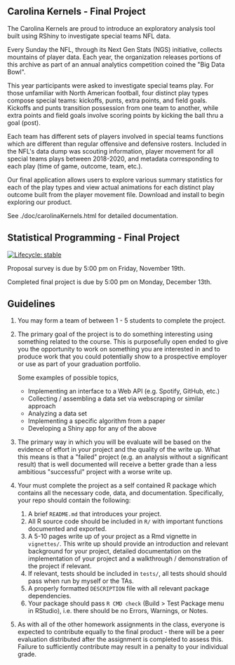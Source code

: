 Carolina Kernels - Final Project
-----------
The Carolina Kernels are proud to introduce an exploratory analysis tool built using RShiny to investigate special teams NFL data.

Every Sunday the NFL, through its Next Gen Stats (NGS) initiative, collects mountains of player data. Each year, the organization releases portions of this archive as part of an annual analytics competition coined the "Big Data Bowl".

This year participants were asked to investigate special teams play. For those unfamiliar with North American football, four distinct play types compose special teams: kickoffs, punts, extra points, and field goals. Kickoffs and punts transition possession from one team to another, while extra points and field goals involve scoring points by kicking the ball thru a goal (post).

Each team has different sets of players involved in special teams functions which are different than regular offensive and defensive rosters. Included in the NFL's data dump was scouting information, player movement for all special teams plays between 2018-2020, and metadata corresponding to each play (time of game, outcome, team, etc.).

Our final application allows users to explore various summary statistics for each of the play types and view actual animations for each distinct play outcome built from the player movement file. Download and install to begin exploring our product.

See ./doc/carolinaKernels.html for detailed documentation.


Statistical Programming - Final Project
-----------
<!-- badges: start -->
[![Lifecycle: stable](https://img.shields.io/badge/lifecycle-stable-brightgreen.svg)](https://lifecycle.r-lib.org/articles/stages.html#stable)
<!-- badges: end -->

Proposal survey is due by 5:00 pm on Friday, November 19th.

Completed final project is due by 5:00 pm on  Monday, December 13th.

## Guidelines

1. You may form a team of between 1 - 5 students to complete the project.

1. The primary goal of the project is to do something interesting using something related to the course. This is purposefully open ended to give you the opportunity to work on something you are interested in and to produce work that you could potentially show to a prospective employer or use as part of your graduation portfolio.
   
   Some examples of possible topics,
     - Implementing an interface to a Web API (e.g. Spotify, GitHub, etc.)
     - Collecting / assembling a data set via webscraping or similar approach
     - Analyzing a data set 
     - Implementing a specific algorithm from a paper
     - Developing a Shiny app for any of the above
 
 1. The primary way in which you will be evaluate will be based on the evidence of effort in your project and the quality of the write up. What this means is that a "failed" project (e.g. an analysis without a significant result) that is well documented will receive a better grade than a less ambitious "successful" project with a worse write up.

1. Your must complete the project as a self contained R package which contains all the necessary code, data, and documentation. Specifically, your repo should contain the following:
   1. A brief `README.md` that introduces your project.
   2. All R source code should be included in `R/` with important functions documented and exported.
   3. A 5-10 pages write up of your project as a Rmd vignette in `vignettes/`. This write up should provide an introduction and relevant background for your project, detailed documentation on the implementation of your project and a walkthrough / demonstration of the project if relevant.
   4. If relevant, tests should be included in `tests/`, all tests should should pass when run by myself or the TAs.
   5. A properly formatted `DESCRIPTION` file with all relevant package dependencies.
   6. Your package should pass `R CMD check` (Build > Test Package menu in RStudio), i.e. there should be no Errors, Warnings, or Notes.

1. As with all of the other homework assignments in the class, everyone is expected to contribute equally to the final product - there will be a peer evaluation distributed after the assignment is completed to assess this. Failure to sufficiently contribute may result in a penalty to your individual grade.

